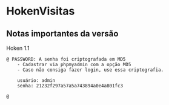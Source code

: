 # HokenVisitas

## Notas importantes da versão 

Hoken 1.1

	@ PASSWORD: A senha foi criptografada em MD5
		- Cadastrar via phpmyadmin com a opção MD5
		- Caso não consiga fazer login, use essa criptografia.
	
		usuário: admin 
		senha: 21232f297a57a5a743894a0e4a801fc3

	@ 

